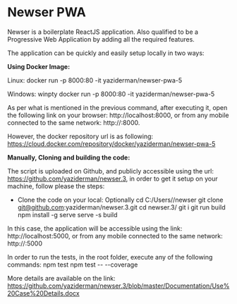 # Newser PWA


Newser is a boilerplate ReactJS application. Also qualified to be a Progressive Web Application by adding all the required features.

The application can be quickly and easily setup locally in two ways:

**Using Docker Image:**

Linux:  docker run -p 8000:80 -it yaziderman/newser-pwa-5

Windows: winpty docker run -p 8000:80 -it yaziderman/newser-pwa-5

As per what is mentioned in the previous command, after executing it, open the following link on your browser: http://localhost:8000, or from any mobile connected to the same network: http://<your PC IP>:8000.

However, the docker repository url is as following: https://cloud.docker.com/repository/docker/yaziderman/newser-pwa-5

**Manually, Cloning and building the code:**

The script is uploaded on Github, and publicly accessible using the url: https://github.com/yaziderman/newser.3, in order to get it setup on your machine, follow please the steps:

* Clone the code on your local:
Optionally cd C:/Users/<Your User>/newser
git clone git@github.com:yaziderman/newser.3.git
cd newser.3/
git i
git run build
npm install -g serve <If not already installed>
serve -s build

In this case, the application will be accessible using the link: http://localhost:5000, or from any mobile connected to the same network: http://<your PC IP>:5000

In order to run the tests, in the root folder, execute any of the following commands:
npm test
npm test -- --coverage


More details are available on the link: 
https://github.com/yaziderman/newser.3/blob/master/Documentation/Use%20Case%20Details.docx
